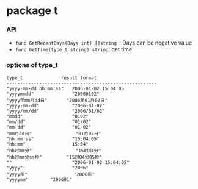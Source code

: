 # package t

### API
- `func GetRecentDays(Days int) []string `: Days can be negative value
- `func GetTime(type_t string) string`: get time

### options of type_t

```
type_t				result format
-------------------------------------------------------
"yyyy-mm-dd hh:mm:ss"	2006-01-02 15:04:05
"yyyymmdd"           	"20060102"
"yyyy年mm月dd日"      	"2006年01月02日"
"yyyy-mm-dd"         	"2006-01-02"
"yyyy/mm/dd"         	"2006/01/02"
"mmdd"               	"0102"
"mm/dd"              	"01/02"
"mm-dd"              	"01-02"
"mm月dd日"            	"01月02日"
"hh:mm:ss"           	"15:04:05"
"hh:mm"              	15:04"
"hh时mm分"            	"15时04分"
"hh时mm分ss秒"        	"15时04分05秒"
""                   	"2006-01-02 15:04:05"
"yyyy":              	"2006"	
"yyyy年"             	"2006年"
"yyyymm"		"200601"
```

